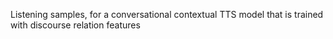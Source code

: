 Listening samples, for a conversational contextual TTS model that is trained with discourse relation features
